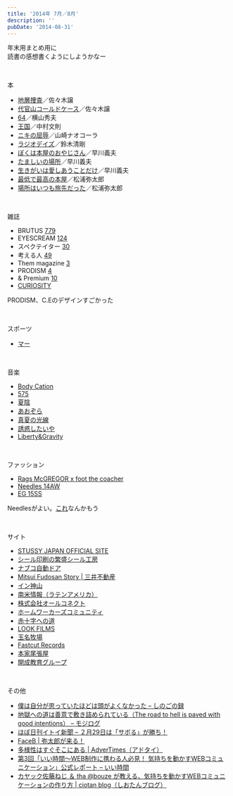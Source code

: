 ```yaml
---
title: '2014年 7月／8月'
description: ''
pubDate: '2014-08-31'
---
```


<p>年末用まとめ用に<br>
読書の感想書くようにしようかなー</p>
<p>&nbsp;</p>
<p>本</p>
<ul>
<li><a href="http://www.amazon.co.jp/dp/4167901331/">地層捜査</a>／佐々木譲</li>
<li><a href="http://www.amazon.co.jp/dp/4163823905/">代官山コールドケース</a>／佐々木譲</li>
<li><a href="http://www.amazon.co.jp/dp/4163818405/">64</a>／横山秀夫</li>
<li><a href="http://www.amazon.co.jp/dp/4309020690/">王国</a>／中村文則</li>
<li><a href="http://www.amazon.co.jp/dp/4309412963/">ニキの屈辱</a>／山崎ナオコーラ</li>
<li><a href="http://www.amazon.co.jp/dp/4309406173/">ラジオデイズ</a>／鈴木清剛</li>
<li><a href="http://www.amazon.co.jp/dp/4794919719/">ぼくは本屋のおやじさん</a>／早川義夫</li>
<li><a href="http://www.amazon.co.jp/dp/4480430059/">たましいの場所</a>／早川義夫</li>
<li><a href="http://www.amazon.co.jp/dp/4480431926/">生きがいは愛しあうことだけ</a>／早川義夫</li>
<li><a href="http://www.amazon.co.jp/dp/4087464911/">最低で最高の本屋</a>／松浦弥太郎</li>
<li><a href="http://www.amazon.co.jp/dp/4087466671/">場所はいつも旅先だった</a>／松浦弥太郎</li>
</ul>
<p>&nbsp;</p>
<p>雑誌</p>
<ul>
<li>BRUTUS <a href="http://www.amazon.co.jp/dp/B00K7HGHPS/">779</a></li>
<li>EYESCREAM <a href="http://www.amazon.co.jp/dp/B00L2K4G70/">124</a></li>
<li>スペクテイター <a href="http://www.amazon.co.jp/dp/4344952022/">30</a></li>
<li>考える人 <a href="http://www.amazon.co.jp/dp/B006Z6562K/">49</a></li>
<li>Them magazine <a href="http://www.amazon.co.jp/dp/B00MEQO9LO/">3</a></li>
<li>PRODISM <a href="http://www.amazon.co.jp/dp/B00MH408OK/">4</a></li>
<li>&amp; Premium <a href="http://www.amazon.co.jp/dp/B00M3D5VSI/">10</a></li>
<li><a href="http://curiosities.jp/">CURIOSITY</a></li>
</ul>
<p>PRODISM、C.Eのデザインすごかった</p>
<p>&nbsp;</p>
<p>スポーツ</p>
<ul>
<li><a href="http://www.jsports.co.jp/press/article/N2014071516174901.html">マー</a></li>
</ul>
<p>&nbsp;</p>
<p>音楽</p>
<ul>
<li><a href="https://www.youtube.com/watch?v=BQULJ2T3m2w">Body Cation</a></li>
<li><a href="https://www.youtube.com/watch?v=wMkT5ScZgH8">575</a></li>
<li><a href="https://www.youtube.com/watch?v=kF6WKhpdd7E">夏陰</a></li>
<li><a href="https://www.youtube.com/watch?v=inJJstLsfEc">あおぞら</a></li>
<li><a href="https://www.youtube.com/watch?v=qv0rLpekstQ">真夏の光線</a></li>
<li><a href="https://www.youtube.com/watch?v=vygmFes8Z3w">誘惑したいや</a></li>
<li><a href="https://www.youtube.com/watch?v=LSDx4htNfjs">Liberty&amp;Gravity</a></li>
</ul>
<p>&nbsp;</p>
<p>ファッション</p>
<ul>
<li><a href="http://www.eyescream.jp/news-all/items/ragsmcgregore-x-footthecoacher-2014aw">Rags McGREGOR x foot the coacher</a></li>
<li><a href="http://www.nepenthes.co.jp/brands/2014fw/needles_mens.html">Needles 14AW</a></li>
<li><a href="http://www.style.com/fashionshows/review/S2015MEN-engineered_garments">EG 15SS</a></li>
</ul>
<p>Needlesがよい。<a href="http://www.strlng.jp/detail.cgi?s02id=5147&amp;qr_brand=76">これ</a>なんかもう</p>
<p>&nbsp;</p>
<p>サイト</p>
<ul>
<li><a href="http://stussy.jp/">STUSSY JAPAN OFFICIAL SITE</a></li>
<li><a href="http://www.seal-koubou.com/">シール印刷の繁盛シール工房</a></li>
<li><a href="https://nabco.nabtesco.com/">ナブコ自動ドア</a></li>
<li><a href="http://mitsuifudosan.co.jp/story/">Mitsui Fudosan Story | 三井不動産</a></li>
<li><a href="http://www.in-kamiyama.jp/">イン神山</a></li>
<li><a href="http://www.aguije.net/">南米情報（ラテンアメリカ）</a></li>
<li><a href="http://www.all-connect.jp/">株式会社オールコネクト</a></li>
<li><a href="https://www.hwc.jp/index.shtml">ホームワーカーズコミュニティ</a></li>
<li><a href="http://www.jrc-road.jp/">赤十字への道</a></li>
<li><a href="http://lookfilms.co.uk/">LOOK FILMS</a></li>
<li><a href="http://www.tamanabokujo.jp/">玉名牧場</a></li>
<li><a href="http://fastcut.jp/">Fastcut Records</a></li>
<li><a href="http://honke-owariya.co.jp/">本家尾張屋</a></li>
<li><a href="http://www.kaisei-group.co.jp/">開成教育グループ</a></li>
</ul>
<p>&nbsp;</p>
<p>その他</p>
<ul>
<li><a href="http://b.log456.com/entry/20120110/p1">僕は自分が思っていたほどは頭がよくなかった – しのごの録</a></li>
<li><a href="http://mojix.org/2009/03/20/the_road_to_hell">地獄への道は善意で敷き詰められている（The road to hell is paved with good intentions） – モジログ</a></li>
<li><a href="http://www.1101.com/20120229/2012-02-28.html">ほぼ日刊イトイ新聞 – ２月29日は「サボる」が勝ち！</a></li>
<li><a href="http://faceb.blog75.fc2.com/blog-entry-73.html">FaceB | 弥太郎が来る！</a></li>
<li><a href="http://www.advertimes.com/20140530/article158284/">多様性はすぐそこにある | AdverTimes（アドタイ）</a></li>
<li><a href="http://iijikan.hateblo.jp/entry/2014/08/07/120205">第3回「いい時間～WEB制作に携わる人必見！ 気持ちを動かすWEBコミュニケーション」公式レポート – いい時間</a></li>
<li><a href="http://ciotan.com/2014/08/03/364/">カヤック佐藤ねじ ＆ tha @bouze が教える、気持ちを動かすWEBコミュニケーションの作り方 | ciotan blog（しおたんブログ）</a></li>
</ul>
